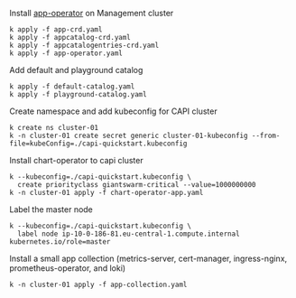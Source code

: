 Install [app-operator](https://github.com/giantswarm/app-operator) on Management cluster

```
k apply -f app-crd.yaml
k apply -f appcatalog-crd.yaml
k apply -f appcatalogentries-crd.yaml
k apply -f app-operator.yaml
```

Add default and playground catalog

```
k apply -f default-catalog.yaml
k apply -f playground-catalog.yaml
```

Create namespace and add kubeconfig for CAPI cluster

```
k create ns cluster-01
k -n cluster-01 create secret generic cluster-01-kubeconfig --from-file=kubeConfig=./capi-quickstart.kubeconfig
```

Install chart-operator to capi cluster

```
k --kubeconfig=./capi-quickstart.kubeconfig \
  create priorityclass giantswarm-critical --value=1000000000
k -n cluster-01 apply -f chart-operator-app.yaml
```

Label the master node

```
k --kubeconfig=./capi-quickstart.kubeconfig \
  label node ip-10-0-186-81.eu-central-1.compute.internal kubernetes.io/role=master
```

Install a small app collection (metrics-server, cert-manager, ingress-nginx, prometheus-operator, and loki)

```
k -n cluster-01 apply -f app-collection.yaml
```
